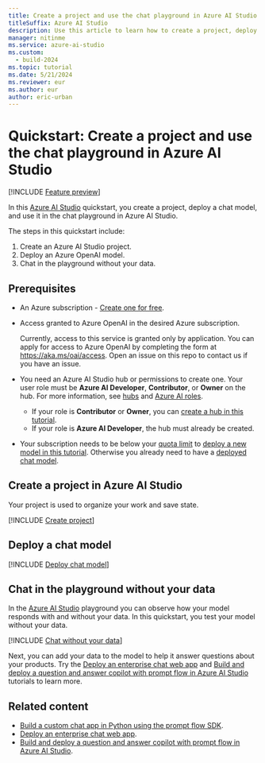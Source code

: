 ```yaml
---
title: Create a project and use the chat playground in Azure AI Studio
titleSuffix: Azure AI Studio
description: Use this article to learn how to create a project, deploy a chat model, and use it in the chat playground in Azure AI Studio.
manager: nitinme
ms.service: azure-ai-studio
ms.custom:
  - build-2024
ms.topic: tutorial
ms.date: 5/21/2024
ms.reviewer: eur
ms.author: eur
author: eric-urban
---
```


# Quickstart: Create a project and use the chat playground in Azure AI Studio

[!INCLUDE [Feature preview](~/reusable-content/ce-skilling/azure/includes/ai-studio/includes/feature-preview.md)]

In this [Azure AI Studio](https://ai.azure.com) quickstart, you create a project, deploy a chat model, and use it in the chat playground in Azure AI Studio.

The steps in this quickstart include:

1. Create an Azure AI Studio project.
1. Deploy an Azure OpenAI model.
1. Chat in the playground without your data.

## Prerequisites

- An Azure subscription - <a href="https://azure.microsoft.com/free/cognitive-services" target="_blank">Create one for free</a>.
- Access granted to Azure OpenAI in the desired Azure subscription.

    Currently, access to this service is granted only by application. You can apply for access to Azure OpenAI by completing the form at <a href="https://aka.ms/oai/access" target="_blank">https://aka.ms/oai/access</a>. Open an issue on this repo to contact us if you have an issue.

- You need an Azure AI Studio hub or permissions to create one. Your user role must be **Azure AI Developer**, **Contributor**, or **Owner** on the hub. For more information, see [hubs](../concepts/ai-resources.md) and [Azure AI roles](../concepts/rbac-ai-studio.md).
    - If your role is **Contributor** or **Owner**, you can [create a hub in this tutorial](#create-a-project-in-azure-ai-studio). 
    - If your role is **Azure AI Developer**, the hub must already be created. 

- Your subscription needs to be below your [quota limit](../how-to/quota.md) to [deploy a new model in this tutorial](#deploy-a-chat-model). Otherwise you already need to have a [deployed chat model](../how-to/deploy-models-openai.md).

## Create a project in Azure AI Studio

Your project is used to organize your work and save state. 

[!INCLUDE [Create project](../includes/create-projects.md)]

## Deploy a chat model

[!INCLUDE [Deploy chat model](../includes/deploy-chat-model.md)]

## Chat in the playground without your data

In the [Azure AI Studio](https://ai.azure.com) playground you can observe how your model responds with and without your data. In this quickstart, you test your model without your data. 

[!INCLUDE [Chat without your data](../includes/chat-without-data.md)]

Next, you can add your data to the model to help it answer questions about your products. Try the [Deploy an enterprise chat web app](../tutorials/deploy-chat-web-app.md) and [Build and deploy a question and answer copilot with prompt flow in Azure AI Studio](../tutorials/deploy-copilot-ai-studio.md) tutorials to learn more.

## Related content

- [Build a custom chat app in Python using the prompt flow SDK](./get-started-code.md).
- [Deploy an enterprise chat web app](../tutorials/deploy-chat-web-app.md).
- [Build and deploy a question and answer copilot with prompt flow in Azure AI Studio](../tutorials/deploy-copilot-ai-studio.md).

